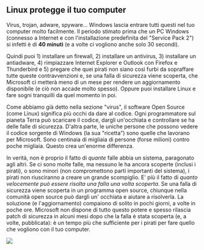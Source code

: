 

<div id="corps">

<h2>Linux protegge il tuo computer</h2>

Virus, trojan, adware, spyware... Windows lascia entrare tutti questi nel 
tuo computer molto facilmente. Il periodo stimato prima che un PC Windows (connesso 
a Internet e con l'installazione predefinita del "Service Pack 2") si infetti è 
di <b>40 minuti</b> (e a volte ci vogliono anche solo 30 secondi).

Quindi puoi 1) installare un firewall, 2) installare un antivirus, 3) 
installare un antiadware, 4) rimpiazzare Internet Explorer e Outlook con 
Firefox e Thunderbird e 5) pregare che quei pirati non siano così furbi 
da sopraffare tutte queste contravvenzioni e, se una falla di sicurezza 
viene scoperta, che Microsoft ci metterà meno di un mese per rendere un 
aggiornamento disponibile (e ciò non accade molto spesso). Oppure puoi 
installare Linux e fare sogni tranquilli da quel momento in poi.

Come abbiamo già detto nella sezione "virus", il software Open Source (come 
Linux) significa più occhi da dare al codice. Ogni programmatore sul pianeta 
Terra può scaricare il codice, dargli un'occhiata e controllare se ha delle 
falle di sicurezza. D'altra parte, le uniche persone che possono vedere il 
codice sorgente di Windows (la sua "ricetta") sono quelle che lavorano per 
Microsoft. Sono centinaia di migliaia di persone (forse milioni) contro poche 
migliaia. Questo crea un'enorme differenza.

In verità, non è proprio il fatto di <i>quante</i> falle abbia un 
sistema, paragonato agli altri. Se ci sono molte falle, ma nessuno le 
ha ancora scoperte (inclusi i pirati), o sono minori (non compromettono 
parti importanti del sistema), i pirati non riusciranno a creare un grande 
scompiglio. E' più il fatto di <i>quanto velocemente può essere risolta 
una falla una volta scoperta</i>. Se una falla di sicurezza viene scoperta in 
un programma open source, chiunque nella comunità open source può dargli un' 
occhiata e aiutare a risolverla. La soluzione (e l'aggiornamento) compaiono 
di solito in pochi giorni, a volte in poche ore. 
Microsoft non dispone di tutto questo potere e spesso rilascia patch di 
sicurezza in alcuni mesi dopo che la falla è stata scoperta (e, a volte, 
pubblicata): è un tempo più che sufficiente per i pirati per fare quello che 
vogliono con il tuo computer.


<img src="Images/security_thumb.png" />

</div>


